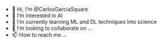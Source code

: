 - 👋 Hi, I’m @CarlosGarciaSquare
- 👀 I’m interested in AI
- 🌱 I’m currently learning ML and DL techniques into science
- 💞️ I’m looking to collaborate on ...
- 📫 How to reach me ...

<!---
CarlosGarciaSquare/CarlosGarciaSquare is a ✨ special ✨ repository because its `README.md` (this file) appears on your GitHub profile.
You can click the Preview link to take a look at your changes.
--->
